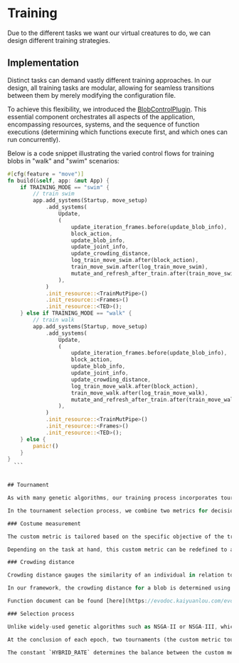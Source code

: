 # Training

Due to the different tasks we want our virtual creatures to do, we can design different training strategies.

## Implementation

Distinct tasks can demand vastly different training approaches. In our design, all training tasks are modular, allowing for seamless transitions between them by merely modifying the configuration file.

To achieve this flexibility, we introduced the [BlobControlPlugin](https://evodoc.kaiyuanlou.com/evosim/control/control/struct.BlobControlPlugin.html). This essential component orchestrates all aspects of the application, encompassing resources, systems, and the sequence of function executions (determining which functions execute first, and which ones can run concurrently).

Below is a code snippet illustrating the varied control flows for training blobs in "walk" and "swim" scenarios:

```rust
#[cfg(feature = "move")]
fn build(&self, app: &mut App) {
    if TRAINING_MODE == "swim" {
        // train swim
        app.add_systems(Startup, move_setup)
            .add_systems(
                Update,
                (
                    update_iteration_frames.before(update_blob_info),
                    block_action,
                    update_blob_info,
                    update_joint_info,
                    update_crowding_distance,
                    log_train_move_swim.after(block_action),
                    train_move_swim.after(log_train_move_swim),
                    mutate_and_refresh_after_train.after(train_move_swim),
                ),
            )
            .init_resource::<TrainMutPipe>()
            .init_resource::<Frames>()
            .init_resource::<TED>();
    } else if TRAINING_MODE == "walk" {
        // train walk
        app.add_systems(Startup, move_setup)
            .add_systems(
                Update,
                (
                    update_iteration_frames.before(update_blob_info),
                    block_action,
                    update_blob_info,
                    update_joint_info,
                    update_crowding_distance,
                    log_train_move_walk.after(block_action),
                    train_move_walk.after(log_train_move_walk),
                    mutate_and_refresh_after_train.after(train_move_walk),
                ),
            )
            .init_resource::<TrainMutPipe>()
            .init_resource::<Frames>()
            .init_resource::<TED>();
    } else {
        panic!()
    }
}
  ```


## Tournament

As with many genetic algorithms, our training process incorporates tournament selection. The pivotal question is: how do we execute this? And how do we determine if one blob is superior to another?

In the tournament selection process, we combine two metrics for decision-making: a custom metric and the crowding distance.

### Costume measurement

The custom metric is tailored based on the specific objective of the training. For instance, in our experiment where blobs were trained to navigate underwater, the cumulative distance traveled served as the primary metric. This encouraged the blobs to cover greater distances.

Depending on the task at hand, this custom metric can be redefined to align with the desired outcomes.

### Crowding distance

Crowding distance gauges the similarity of an individual in relation to the broader population. A larger crowding distance indicates that the individual is markedly different from the majority. Applying crowding distance as a measurement can ensure the diversity of the population, which can prevent the solution from falling into a local solution.

In our framework, the crowding distance for a blob is determined using the tree edit distance (TED) for its gene since the blobs gene are represented by a QuadTree.

Function document can be found [here](https://evodoc.kaiyuanlou.com/evosim/blob/geno_blob_builder/struct.QuadTree.html#method.tree_edit_distance). It is a dynamic programming approach.

### Selection process

Unlike widely-used genetic algorithms such as NSGA-II or NSGA-III, which employ crowding distance to maintain population diversity, our approach places greater emphasis on crowding distance, as we do not implement non-dominance selection.

At the conclusion of each epoch, two tournaments (the custom metric tournament and the crowding distance tournament) operate concurrently, producing two sets of survivors. The final set of survivors is derived from a random selection among these candidates. Individuals who rank higher in each tournament have an increased likelihood of being chosen. Notably, if an individual emerges as a survivor in both tournaments, its chances of selection in the final round are significantly amplified.

The constant `HYBRID_RATE` determines the balance between the custom metric tournament and the crowding distance tournament. This flexibility empowers users with more control over the training process.